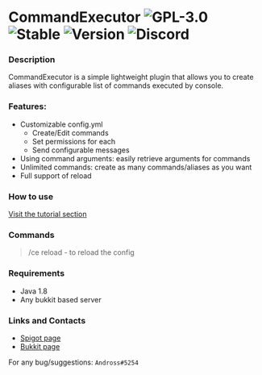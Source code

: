 # CommandExecutor ![GPL-3.0](http://cdn.andross.fr/badges/license.svg) ![Stable](http://cdn.andross.fr/badges/stable.svg) ![Version](http://cdn.andross.fr/badges/v1.4.svg) ![Discord](http://cdn.andross.fr/badges/discord.svg)

### Description
CommandExecutor is a simple lightweight plugin that allows you to create aliases with configurable list of commands executed by console.

### Features:
* Customizable config.yml
  * Create/Edit commands
  * Set permissions for each
  * Send configurable messages
* Using command arguments: easily retrieve arguments for commands
* Unlimited commands: create as many commands/aliases as you want
* Full support of reload

### How to use
[Visit the tutorial section](https://github.com/Andross96/CommandExecutor/wiki#tutorials)

### Commands
> /ce reload - to reload the config

### Requirements
* Java 1.8
* Any bukkit based server

### Links and Contacts
* [Spigot page](https://www.spigotmc.org/resources/commandexecutor.65635/)
* [Bukkit page](https://dev.bukkit.org/projects/commandexecutor)

For any bug/suggestions: `Andross#5254`
